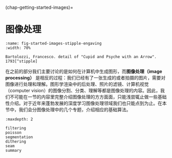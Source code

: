 (chap-getting-started-images)=
# 图像处理

```{figure} fig/stipple-engaving.jpg
:name: fig-started-images-stipple-engaving
:width: 70%

Bartolozzi, Francesco. detail of "Cupid and Psyche with an Arrow". 1793[^stipple]
```
[^stipple]: [Wikipedia: Francesco Bartolozzi](https://en.wikipedia.org/wiki/Francesco_Bartolozzi)

在之前的部分我们主要讨论的是如何在计算机中生成图形，而**图像处理（image processing）** 是相反的过程：我们已经有了一张生成的或者拍摄的图片，需要对图像进行处理和理解。图形学渲染中的后处理、照片的滤镜、计算机视觉（computer vision）的图像分割、分类、理解等都是图像处理的内容。因此，我们不可能在一节的内容里完整介绍图像处理的方方面面，只能浅尝辄止做一些基础性介绍。对于近年来蓬勃发展的深度学习图像处理领域我们也只能点到为止。在本节中，我们会分图像处理中的几个专题，介绍相应的基础算法。

```{toctree}
:maxdepth: 2

filtering
poisson
segmentation
dithering
seam
summary
```